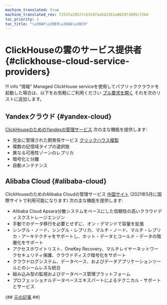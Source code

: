 ```yaml
---
machine_translated: true
machine_translated_rev: 72537a2d527c63c07aa5d2361a8829f3895cf2bd
toc_priority: 1
toc_title: "\u30AF\u30E9\u30A6\u30C9"
---
```


# ClickHouseの雲のサービス提供者 {#clickhouse-cloud-service-providers}

!!! info "情報"
    Managed ClickHouse serviceを使用してパブリッククラウドを起動した場合は、以下をお気軽にご利用ください [プル要求を開く](https://github.com/ClickHouse/ClickHouse/edit/master/docs/en/commercial/cloud.md) それを次のリストに追加します。

## Yandexクラウド {#yandex-cloud}

[ClickHouseのためのYandexの管理サービス](https://cloud.yandex.com/services/managed-clickhouse?utm_source=referrals&utm_medium=clickhouseofficialsite&utm_campaign=link3) 次の主な機能を提供します:

-   完全に管理された飼育係サービス [クリックハウス複製](../engines/table-engines/mergetree-family/replication.md)
-   複数の記憶域タイプの選択肢
-   異なる可用性ゾーンのレプリカ
-   暗号化と分離
-   自動メンテナンス

## Alibaba Cloud {#alibaba-cloud}

ClickHouseのためのAlibaba Cloudの管理サービス [中国サイト](https://www.aliyun.com/product/clickhouse) (2021年5月に国際サイトで利用可能になります) 次の主な機能を提供します:

-   Alibaba Cloud Apsara分散システムをベースにした信頼性の高いクラウドディスクストレージエンジン
-   手動でのデータ移行を必要とせずに、オン・デマンドで容量を拡張
-   シングル・ノード、シングル・レプリカ、マルチ・ノード、マルチ・レプリカ・アーキテクチャをサポートし、ホット・データとコールド・データの階層化をサポート
-   アクセスホワイトリスト、OneKey Recovery、マルチレイヤーネットワークセキュリティ保護、クラウドディスク暗号化をサポート
-   クラウドログシステム、データベース、およびデータアプリケーションツールとのシームレスな統合
-   組み込み型の監視およびデータベース管理プラットフォーム
-   プロフェッショナルデータベースエキスパートによるテクニカル・サポートとサービス

{## [元の記事](https://clickhouse.tech/docs/en/commercial/cloud/) ##}
